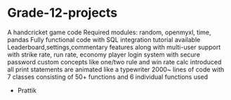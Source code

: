 # Grade-12-projects
A handcricket game code
Required modules: random, openmyxl, time, pandas
Fully functional code with SQL integration 
tutorial available
Leaderboard,settings,commentary features along with multi-user support
with strike rate, run rate, economy
player login system with secure password
custom concepts like one/two rule and win rate calc introduced
all print statements are animated like a typewriter
2000~ lines of code with 7 classes consisting of 50+ functions and 6 individual functions used
- Prattik
